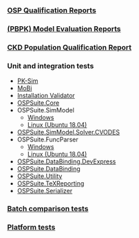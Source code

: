 ### [OSP Qualification Reports](https://github.com/Open-Systems-Pharmacology/OSP-Qualification-Reports)

### [(PBPK) Model Evaluation Reports](https://github.com/Open-Systems-Pharmacology/OSP-PBPK-Model-Library)

### [CKD Population Qualification Report](https://github.com/Open-Systems-Pharmacology/Qualification-CKD/blob/main/Qualification/report/report.md)

### Unit and integration tests

* [PK-Sim](https://ci.appveyor.com/project/open-systems-pharmacology-ci/pk-sim/builds/49532883/tests)
* [MoBi](https://ci.appveyor.com/project/open-systems-pharmacology-ci/mobi/builds/49532885/tests)
* [Installation Validator](https://ci.appveyor.com/project/open-systems-pharmacology-ci/installationvalidator/builds/49502608/tests)
* [OSPSuite.Core](https://ci.appveyor.com/project/open-systems-pharmacology-ci/ospsuite-core/builds/49449092/tests)
* OSPSuite.SimModel
  * [Windows](https://ci.appveyor.com/project/open-systems-pharmacology-ci/ospsuite-simmodel/builds/45143194/job/hc7ib82c2yci6xja/tests)
  * [Linux (Ubuntu 18.04)](https://ci.appveyor.com/project/open-systems-pharmacology-ci/ospsuite-simmodel/builds/45143194/job/0ljw5ow7utjt47vp/tests)
* [OSPSuite.SimModel.Solver.CVODES](https://ci.appveyor.com/project/open-systems-pharmacology-ci/ospsuite-simmodel-solver-cvodes/builds/31394354/job/sijwuswr2abe3yk4/tests)
* OSPSuite.FuncParser
  * [Windows](https://ci.appveyor.com/project/open-systems-pharmacology-ci/ospsuite-funcparser/builds/43088580/job/36g2ob933pbt42ch/tests)
  * [Linux (Ubuntu 18.04)](https://ci.appveyor.com/project/open-systems-pharmacology-ci/ospsuite-funcparser/builds/43088580/job/sqt7xgowd96b4dkf/tests)
* [OSPSuite.DataBinding.DevExpress](https://ci.appveyor.com/project/open-systems-pharmacology-ci/ospsuite-databinding-devexpress/builds/42031208/tests)
* [OSPSuite.DataBinding](https://ci.appveyor.com/project/open-systems-pharmacology-ci/ospsuite-databinding/builds/29419442/tests)
* [OSPSuite.Utility](https://ci.appveyor.com/project/open-systems-pharmacology-ci/ospsuite-utility/builds/29194230/tests)
* [OSPSuite.TeXReporting](https://ci.appveyor.com/project/open-systems-pharmacology-ci/ospsuite-texreporting/builds/28672332/tests)
* [OSPSuite.Serializer](https://ci.appveyor.com/project/open-systems-pharmacology-ci/ospsuite-serializer/builds/25501936/tests)

### [Batch comparison tests](BatchComparison)

### [Platform tests](PlattformTest_Results)

